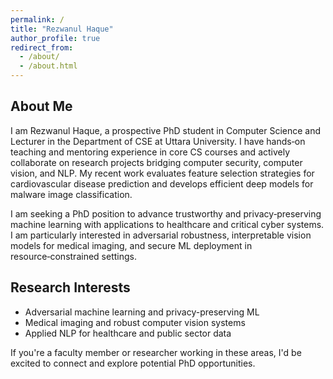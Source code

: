 ```yaml
---
permalink: /
title: "Rezwanul Haque"
author_profile: true
redirect_from:
  - /about/
  - /about.html
---
```


## About Me

I am Rezwanul Haque, a prospective PhD student in Computer Science and Lecturer in the Department of CSE at Uttara University. I have hands‑on teaching and mentoring experience in core CS courses and actively collaborate on research projects bridging computer security, computer vision, and NLP. My recent work evaluates feature selection strategies for cardiovascular disease prediction and develops efficient deep models for malware image classification.

I am seeking a PhD position to advance trustworthy and privacy‑preserving machine learning with applications to healthcare and critical cyber systems. I am particularly interested in adversarial robustness, interpretable vision models for medical imaging, and secure ML deployment in resource‑constrained settings.

## Research Interests

- Adversarial machine learning and privacy-preserving ML
- Medical imaging and robust computer vision systems
- Applied NLP for healthcare and public sector data

If you're a faculty member or researcher working in these areas, I'd be excited to connect and explore potential PhD opportunities.
